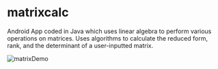 # matrixcalc
Android App coded in Java which uses linear algebra to perform various operations on matrices. Uses algorithms to calculate the reduced form, rank, and the determinant of a user-inputted matrix. 


![matrixDemo](https://user-images.githubusercontent.com/76404957/161444374-aafa7c20-8d4c-44cf-866e-9bd234784531.gif)

